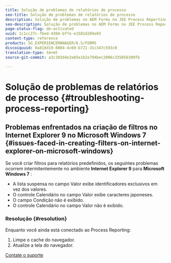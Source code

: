 ```yaml
---
title: Solução de problemas de relatórios de processo
seo-title: Solução de problemas de relatórios de processo
description: Solução de problemas no AEM Forms no JEE Process Reporting
seo-description: Solução de problemas no AEM Forms no JEE Process Reporting
page-status-flag: de-activated
uuid: 1c1cc27c-fbed-4366-bffe-e1581d269a93
content-type: reference
products: SG_EXPERIENCEMANAGER/6.5/FORMS
discoiquuid: 0a818d19-8804-4c69-b721-31c347c593c0
translation-type: tm+mt
source-git-commit: a3c303d4e3a85e1b2e794bec2006c335056309fb

---
```



# Solução de problemas de relatórios de processo {#troubleshooting-process-reporting}

## Problemas enfrentados na criação de filtros no Internet Explorer 9 no Microsoft Windows 7 {#issues-faced-in-creating-filters-on-internet-explorer-on-microsoft-windows}

Se você criar filtros para relatórios predefinidos, os seguintes problemas ocorrem intermitentemente no ambiente **Internet Explorer 9** para **Microsoft Windows 7** :

* A lista suspensa no campo Valor exibe identificadores exclusivos em vez dos valores.
* O controle Calendário no campo Valor exibe caracteres japoneses.
* O campo Condição não é exibido.
* O controle Calendário no campo Valor não é exibido.

### Resolução {#resolution}

Enquanto você ainda está conectado ao Process Reporting:

1. Limpe o cache do navegador.
1. Atualize a tela do navegador.

[Contate o suporte](https://www.adobe.com/account/sign-in.supportportal.html)
